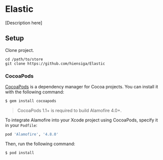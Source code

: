 # Elastic
[Description here]
## Setup
Clone project.
```
cd /path/to/store
git clone https://github.com/hiensiga/Elastic
``` 
### CocoaPods
[CocoaPods](https://cocoapods.org/) is a dependency manager for Cocoa projects. You can install it with the following command:
```bash
$ gem install cocoapods
```

> CocoaPods 1.1+ is required to build Alamofire 4.0+.

To integrate Alamofire into your Xcode project using CocoaPods, specify it in your `Podfile`:

```ruby
pod 'Alamofire', '4.8.0'
```

Then, run the following command:
```bash
$ pod install
```

